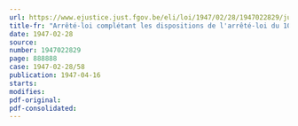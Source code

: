 ```yaml
---
url: https://www.ejustice.just.fgov.be/eli/loi/1947/02/28/1947022829/justel
title-fr: "Arrêté-loi complétant les dispositions de l'arrêté-loi du 10 janvier 1947 portant création d'un Office national de coordination des allocations familiales et de la loi du 4 août 1930 portant généralisation des allocations familiales en faveur des travailleurs salariés"
date: 1947-02-28
source:
number: 1947022829
page: 888888
case: 1947-02-28/58
publication: 1947-04-16
starts:
modifies:
pdf-original:
pdf-consolidated:
---
```


